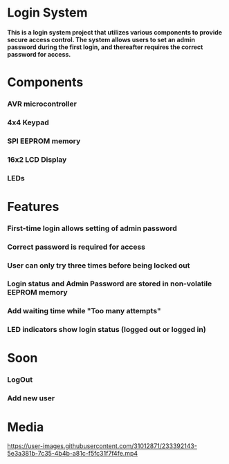 # Login System
#### This is a login system project that utilizes various components to provide secure access control. The system allows users to set an admin password during the first login, and thereafter requires the correct password for access.

# Components
### AVR microcontroller
### 4x4 Keypad
### SPI EEPROM memory
### 16x2 LCD Display
### LEDs

# Features
### First-time login allows setting of admin password
### Correct password is required for access
### User can only try three times before being locked out
### Login status and Admin Password are stored in non-volatile EEPROM memory
### Add waiting time while "Too many attempts"
### LED indicators show login status (logged out or logged in)

# Soon
### LogOut
### Add new user


# Media


https://user-images.githubusercontent.com/31012871/233392143-5e3a381b-7c35-4b4b-a81c-f5fc31f7f4fe.mp4



